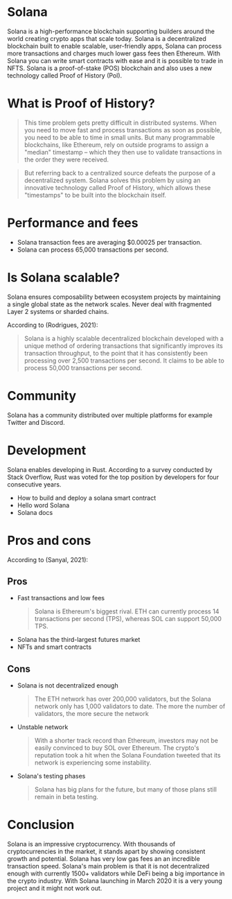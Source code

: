 # Solana
Solana is a high-performance blockchain supporting builders around the world creating crypto apps that scale today. Solana is a
decentralized blockchain built to enable scalable, user-friendly apps, Solana can process more transactions and charges much lower
gass fees then Ethereum. With Solana you can write smart contracts with ease and it is possible to trade in NFTS.
Solana is a proof-of-stake (POS) blockchain and also uses a new technology called Proof of History (Pol).

# What is Proof of History?

> This time problem gets pretty difficult in distributed systems. When you need to move fast and process transactions as soon as
possible, you need to be able to time in small units. But many programmable blockchains, like Ethereum, rely on outside
programs to assign a "median" timestamp – which they then use to validate transactions in the order they were received.

> But referring back to a centralized source defeats the purpose of a decentralized system. Solana solves this problem by using an
innovative technology called Proof of History, which allows these "timestamps" to be built into the blockchain itself.

# Performance and fees
* Solana transaction fees are averaging $0.00025 per transaction.
* Solana can process 65,000 transactions per second.

# Is Solana scalable?
Solana ensures composability between ecosystem projects by maintaining a single global state as the network scales. Never deal with
fragmented Layer 2 systems or sharded chains.

According to (Rodrigues, 2021):

> Solana is a highly scalable decentralized blockchain developed with a unique method of ordering transactions that significantly
improves its transaction throughput, to the point that it has consistently been processing over 2,500 transactions per second. It
claims to be able to process 50,000 transactions per second.


# Community
Solana has a community distributed over multiple platforms for example Twitter and Discord.


# Development
Solana enables developing in Rust. According to a survey conducted by Stack Overflow, Rust was voted for the top position by
developers for four consecutive years.
* How to build and deploy a solana smart contract
* Hello word Solana
* Solana docs

# Pros and cons
According to (Sanyal, 2021):

## Pros
* Fast transactions and low fees
    > Solana is Ethereum's biggest rival. ETH can currently process 14 transactions per second (TPS), whereas SOL can support
50,000 TPS.
* Solana has the third-largest futures market
* NFTs and smart contracts

## Cons
* Solana is not decentralized enough
    > The ETH network has over 200,000 validators, but the Solana network only has 1,000 validators to date. The more the number of validators, the more secure the network
* Unstable network
    > With a shorter track record than Ethereum, investors may not be easily convinced to buy SOL over Ethereum. The crypto's reputation took a hit when the Solana Foundation tweeted that its network is experiencing some instability.
* Solana's testing phases
    > Solana has big plans for the future, but many of those plans still remain in beta testing.

# Conclusion
Solana is an impressive cryptocurrency. With thousands of cryptocurrencies in the market, it stands apart by showing consistent
growth and potential. Solana has very low gas fees an an incredible transaction speed. Solana's main problem is that it is not
decentralized enough with currently 1500+ validators while DeFi being a big importance in the crypto industry. With Solana launching
in March 2020 it is a very young project and it might not work out.

